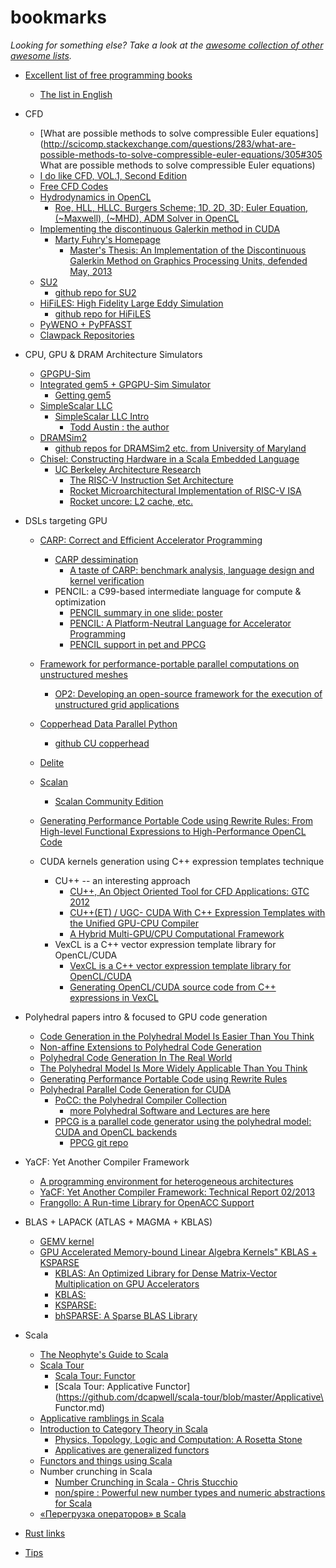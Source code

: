 # bookmarks

*Looking for something else? Take a look at the [awesome collection of other awesome lists](https://github.com/sindresorhus/awesome).*
+ [Excellent list of free programming books](https://github.com/vhf/free-programming-books)
    + [The list in English](https://github.com/vhf/free-programming-books/blob/master/free-programming-books.md)

+ CFD
    + [What are possible methods to solve compressible Euler equations](http://scicomp.stackexchange.com/questions/283/what-are-possible-methods-to-solve-compressible-euler-equations/305#305 What are possible methods to solve compressible Euler equations)
    + [I do like CFD, VOL.1, Second Edition](http://www.cfdbooks.com/cfdbooks.html)
    + [Free CFD Codes](http://www.cfdbooks.com/cfdcodes.html)
    + [Hydrodynamics in OpenCL](http://christopheremoore.net/hydrodynamics-cl/)
        + [Roe, HLL, HLLC, Burgers Scheme; 1D, 2D, 3D; Euler Equation, (~Maxwell), (~MHD), ADM Solver in OpenCL](https://github.com/thenumbernine/HydrodynamicsGPU)
    + [Implementing the discontinuous Galerkin method in CUDA](https://github.com/martyfuhry/DGCUDA)
        + [Marty Fuhry's Homepage](http://www.martyfuhry.blogspot.co.uk/p/another-page.html)
            + [Master's Thesis: An Implementation of the Discontinuous Galerkin Method on Graphics Processing Units, defended May, 2013](https://www.dropbox.com/s/w205x0ppyc15ylt/Fuhry_Martin.pdf)
    + [SU2](http://su2.stanford.edu/)
        + [github repo for SU2](https://github.com/su2code/SU2)
    + [HiFiLES: High Fidelity Large Eddy Simulation](https://hifiles.stanford.edu/)
        + [github repo for HiFiLES](https://github.com/HiFiLES/HiFiLES-solver)
    + [PyWENO + PyPFASST](https://github.com/memmett)
    + [Clawpack Repositories](https://github.com/clawpack/)

+ CPU, GPU & DRAM Architecture Simulators
    + [GPGPU-Sim](http://www.gpgpu-sim.org/)
    + [Integrated gem5 + GPGPU-Sim Simulator](http://cpu-gpu-sim.ece.wisc.edu/)
        + [Getting gem5](http://www.m5sim.org/Download)
    + [SimpleScalar LLC](http://www.simplescalar.com/)
        + [SimpleScalar LLC Intro](http://www.ecs.umass.edu/ece/koren/architecture/Simplescalar/SimpleScalar_introduction.htm)
            + [Todd Austin : the author](http://web.eecs.umich.edu/~taustin/)
    + [DRAMSim2](http://www.eng.umd.edu/~blj/dramsim/)
        + [github repos for DRAMSim2 etc. from University of Maryland](https://github.com/dramninjasUMD)
    + [Chisel: Constructing Hardware in a Scala Embedded Language](https://chisel.eecs.berkeley.edu/)
        + [UC Berkeley Architecture Research](https://github.com/ucb-bar)
            + [The RISC-V Instruction Set Architecture](http://riscv.org)
            + [Rocket Microarchitectural Implementation of RISC-V ISA](https://github.com/ucb-bar/rocket)
            + [Rocket uncore: L2 cache, etc.](https://github.com/ucb-bar/uncore)

+ DSLs targeting GPU
    + [CARP: Correct and Efficient Accelerator Programming](http://carp.doc.ic.ac.uk/external/news.php)
        + [CARP dessimination](http://carp.doc.ic.ac.uk/external/dissemination.php)
            + [A taste of CARP: benchmark analysis, language design and kernel verification](http://www.cs.bris.ac.uk/Research/Micro/UKMAC2012/UKMAC12_Kravets_ARM.pdf)
        + PENCIL: a C99-based intermediate language for compute & optimization
            + [PENCIL summary in one slide: poster](http://carp.doc.ic.ac.uk/external/publications/posters/HiPEAC2013.pdf)
            + [PENCIL: A Platform-Neutral Language for Accelerator Programming](http://www.many-core.group.cam.ac.uk/ukmac2014/UKMAC2014_04_Grevendonk.pdf)
            + [PENCIL support in pet and PPCG](http://www.researchgate.net/profile/Sven_Verdoolaege/publication/273911354_PENCIL_support_in_pet_and_PPCG/links/551031d20cf27d62b913cc0b.pdf)
    + [Framework for performance-portable parallel computations on unstructured meshes](https://github.com/OP2/PyOP2)
        + [OP2: Developing an open-source framework for the execution of unstructured grid applications](http://www.oerc.ox.ac.uk/projects/op2)
    + [Copperhead Data Parallel Python](https://copperhead.github.io/)
        + [github CU copperhead](https://github.com/copperhead)
    + [Delite](https://github.com/stanford-ppl/Delite)
    + [Scalan](https://github.com/scalan)
        + [Scalan Community Edition](https://github.com/scalan/scalan-ce)
    + [Generating Performance Portable Code using Rewrite Rules: From High-level Functional Expressions to High-Performance OpenCL Code](http://homepages.inf.ed.ac.uk/slindley/papers/array-gpu-draft-february2015.pdf)

    + CUDA kernels generation using C++ expression templates technique
        + CU++ -- an interesting approach
            + [CU++, An Object Oriented Tool for CFD Applications: GTC 2012](http://on-demand.gputechconf.com/gtc/2012/presentations/S0264-CU++-An-Object-Oriented-Framework-for-CFD-CFD-Apps.pdf)
            + [CU++(ET) / UGC- CUDA With C++ Expression Templates with the Unified GPU-CPU Compiler](http://w3.uwyo.edu/~dchandar/CU++.html)
            + [A Hybrid Multi-GPU/CPU Computational Framework](http://scientific-sims.com/cfdlab/Dimitri_Mavriplis/HOME/NEW_PAPERS/Chandar.2013-2855.pdf)
        + VexCL is a C++ vector expression template library for OpenCL/CUDA
            + [VexCL is a C++ vector expression template library for OpenCL/CUDA](https://github.com/ddemidov/vexcl)
            + [Generating OpenCL/CUDA source code from C++ expressions in VexCL](https://isocpp.org/blog/2015/01/generating-opencl-cuda-source-code-from-c-expressions-in-vexcl)

+ Polyhedral papers intro & focused to GPU code generation
    + [Code Generation in the Polyhedral Model Is Easier Than You Think](https://hal.archives-ouvertes.fr/hal-00017260/document)
    + [Non-affine Extensions to Polyhedral Code Generation](http://cgo.org/cgo2014/wp-content/uploads/2013/05/Non-affine_Extensions_to_Polyhedral_Code_Generation.pdf)
    + [Polyhedral Code Generation In The Real World](http://icps.u-strasbg.fr/~bastoul/research/papers/VBC06-CC.pdf)
    + [The Polyhedral Model Is More Widely Applicable Than You Think](http://www.cs.ucla.edu/~pouchet/doc/cc-article.10.pdf)
    + [Generating Performance Portable Code using Rewrite Rules](http://homepages.inf.ed.ac.uk/slindley/papers/array-gpu-draft-february2015.pdf)
    + [Polyhedral Parallel Code Generation for CUDA](http://www.researchgate.net/profile/Sven_Verdoolaege/publication/256121128_Polyhedral_parallel_code_generation_for_CUDA/links/0deec52d70d531521e000000.pdf)
        + [PoCC: the Polyhedral Compiler Collection](http://web.cse.ohio-state.edu/~pouchet/software/pocc/)
            + [more Polyhedral Software and Lectures are here](http://web.cse.ohio-state.edu/~pouchet/)
        + [PPCG is a parallel code generator using the polyhedral model: CUDA and OpenCL backends](http://freecode.com/projects/ppcg)
            + [PPCG git repo](http://repo.or.cz/ppcg)

+ YaCF: Yet Another Compiler Framework
    + [A programming environment for heterogeneous architectures](http://cap.pcg.ull.es/en/accULL)
    + [YaCF: Yet Another Compiler Framework: Technical Report 02/2013](http://cap.pcg.ull.es/en/system/files/private/YaCF.pdf)
    + [Frangollo: A Run-time Library for OpenACC Support](http://cap.pcg.ull.es/es/system/files/private/Frangollo.pdf)

+ BLAS + LAPACK (ATLAS + MAGMA + KBLAS)
    + [GEMV kernel](http://math-atlas.sourceforge.net/devel/atlas_contrib/node46.html)
    + [GPU Accelerated Memory-bound Linear Algebra Kernels" KBLAS + KSPARSE](https://www.hpc.kaust.edu.sa/training/2015/nvidia/materials/ahmad_Gday2015.pdf)
        + [KBLAS: An Optimized Library for Dense Matrix-Vector Multiplication on GPU Accelerators](http://arxiv.org/pdf/1410.1726.pdf)
        + [KBLAS:](http://ecrc.kaust.edu.sa/Pages/Res-kblas.aspx)
        + [KSPARSE:](http://ecrc.kaust.edu.sa/Pages/ksparse.aspx)
        + [bhSPARSE: A Sparse BLAS Library](https://github.com/bhSPARSE/bhSPARSE)

+ Scala
    + [The Neophyte's Guide to Scala](http://danielwestheide.com/scala/neophytes.html)
    + [Scala Tour](https://github.com/dcapwell/scala-tour)
      + [Scala Tour: Functor](https://github.com/dcapwell/scala-tour/blob/master/Functor.md)
      + [Scala Tour: Applicative Functor](https://github.com/dcapwell/scala-tour/blob/master/Applicative\ Functor.md)
    + [Applicative ramblings in Scala](http://patterngazer.blogspot.ru/2012/02/hello-again.html)
    + [Introduction to Category Theory in Scala](https://hseeberger.wordpress.com/2010/11/25/introduction-to-category-theory-in-scala/)
      + [Physics, Topology, Logic and Computation: A Rosetta Stone](http://math.ucr.edu/home/baez/rosetta.pdf)
      + [Applicatives are generalized functors](https://hseeberger.wordpress.com/2011/01/31/applicatives-are-generalized-functors/)
    + [Functors and things using Scala](http://tonymorris.github.io/blog/posts/functors-and-things-using-scala/index.html)
    + Number crunching in Scala
        + [Number Crunching in Scala - Chris Stucchio](https://www.chrisstucchio.com/pubs/slides/thoughtworks_scientific_2014/slides.html#1)
        + [non/spire : Powerful new number types and numeric abstractions for Scala](https://github.com/non/spire)
    + [«Перегрузка операторов» в Scala](http://habrahabr.ru/company/golovachcourses/blog/255631/)


+ [Rust links](https://github.com/alsam/bookmarks/blob/master/rust.md)

+ [Tips](https://github.com/alsam/bookmarks/blob/master/tips.md)

